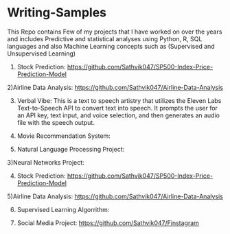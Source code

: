 # Writing-Samples
This Repo contains Few of my projects that I have worked on over the years and includes Predictive and statistical analyses using Python, R, SQL languages and also Machine Learning concepts such as (Supervised and Unsupervised Learning) 


1) Stock Prediction: https://github.com/Sathvik047/SP500-Index-Price-Prediction-Model


2)Airline Data Analysis:  https://github.com/Sathvik047/Airline-Data-Analysis


3) Verbal Vibe: This is a text to speech artistry that utilizes the Eleven Labs Text-to-Speech API to convert text into speech. It prompts the user for an API key, text input, and voice selection, and then generates an audio file with the speech output.

1) Movie Recommendation System:





2) Natural Language Processing Project:




3)Neural Networks Project:





4) Stock Prediction: https://github.com/Sathvik047/SP500-Index-Price-Prediction-Model


5)Airline Data Analysis:  https://github.com/Sathvik047/Airline-Data-Analysis



6) Supervised Learning Algorrithm:

7) Social Media Project: https://github.com/Sathvik047/Finstagram
